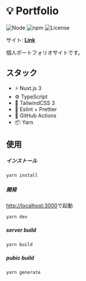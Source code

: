 # 💡 Portfolio

![Node](https://img.shields.io/badge/Node.js-v18.0.0-fb7185.svg?logo=&style=flat-square) ![npm](https://img.shields.io/badge/npm-v2.0.0-84CC16.svg?style=flat-square) ![License](https://img.shields.io/badge/License-GPL-0284C7.svg?logo=&style=flat-square)

サイト: **[Link](https://kensoz.github.io/portfolio/)**

個人ポートフォリオサイトです。



## スタック

- ⚡️ Nuxt.js 3
- ⚙️ TypeScript
- 🎨 TailwindCSS 3
- 📑 Eslint + Prettier
- 🔩 GitHub Actions
- 📦 Yarn

## 使用

##### インストール

```bash
yarn install
```

##### 開発

[http://localhost:3000](http://localhost:3000)で起動

```bash
yarn dev
```

##### server build

```bash
yarn build
```

##### pubic build

```bash
yarn generate
```
